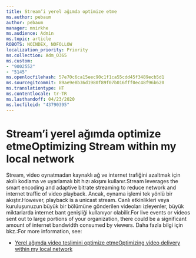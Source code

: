```yaml
---
title: Stream’i yerel ağımda optimize etme
ms.author: pebaum
author: pebaum
manager: mnirkhe
ms.audience: Admin
ms.topic: article
ROBOTS: NOINDEX, NOFOLLOW
localization_priority: Priority
ms.collection: Adm_O365
ms.custom:
- "9002552"
- "5145"
ms.openlocfilehash: 57e70c6ca15eec90c1f1ca55cdd45f3489ecb5d1
ms.sourcegitcommit: 89ae9e8b36d1980f89f07b016fff0ec48f96b620
ms.translationtype: HT
ms.contentlocale: tr-TR
ms.lasthandoff: 04/23/2020
ms.locfileid: "43790395"
---
```

# <a name="optimizing-stream-within-my-local-network"></a><span data-ttu-id="3177f-102">Stream’i yerel ağımda optimize etme</span><span class="sxs-lookup"><span data-stu-id="3177f-102">Optimizing Stream within my local network</span></span>

<span data-ttu-id="3177f-103">Stream, video oynatmadan kaynaklı ağ ve internet trafiğini azaltmak için akıllı kodlama ve uyarlamalı bit hızı akışını kullanır.</span><span class="sxs-lookup"><span data-stu-id="3177f-103">Stream leverages the smart encoding and adaptive bitrate streaming to reduce network and internet traffic of video playback.</span></span> <span data-ttu-id="3177f-104">Ancak, oynama işlemi tek yönlü bir akıştır.</span><span class="sxs-lookup"><span data-stu-id="3177f-104">However, playback is a unicast stream.</span></span> <span data-ttu-id="3177f-105">Canlı etkinlikleri veya kuruluşunuzun büyük bir bölümüne gönderilen videoları izleyenler, büyük miktarlarda internet bant genişliği kullanıyor olabilir.</span><span class="sxs-lookup"><span data-stu-id="3177f-105">For live events or videos sent out to large portions of your organization, there could be a significant amount of internet bandwidth consumed by viewers.</span></span> <span data-ttu-id="3177f-106">Daha fazla bilgi için bkz.:</span><span class="sxs-lookup"><span data-stu-id="3177f-106">For more information, see:</span></span>

- [<span data-ttu-id="3177f-107">Yerel ağımda video teslimini optimize etme</span><span class="sxs-lookup"><span data-stu-id="3177f-107">Optimizing video delivery within my local network</span></span>](https://docs.microsoft.com/stream/network-overview#optimizing-video-delivery-within-my-local-network)

